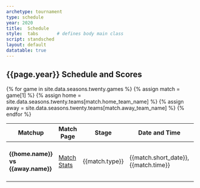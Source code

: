 ```yaml
---
archetype: tournament
type: schedule
year: 2020
title:  Schedule
style:  tabs       # defines body main class
script: standsched
layout: default
datatable: true
---
```

<h2> {{page.year}} Schedule and Scores </h2>
<table class="display3">
  <colgroup>
    <col class="thirty"/>
    <col class="fifteen"/>
    <col class="twenty"/>
    <col class="twenty"/>
    <col class="fifteen"/>
  </colgroup>
  <thead>
    <tr>
      <th>Matchup</th>
      <th>Match Page</th>
      <th>Stage</th>
      <th>Date and Time</th>
      <th>Result</th>
    </tr>
  </thead>
  <tbody>
    {% for game in site.data.seasons.twenty.games %}
    {% assign match = game[1] %}
	{% assign home = site.data.seasons.twenty.teams[match.home_team_name] %}
	{% assign away = site.data.seasons.twenty.teams[match.away_team_name] %}
    <tr>
      <td><b>{{home.name}} vs {{away.name}}</b></td>
      <td><a href="/{{page.year}}/games/game{{match.game_id}}">Match Stats</a></td>
      <td>{{match.type}}</td>
      <td>{{match.short_date}}, {{match.time}}</td>
      <td>{{home.tag}} {{match.home_score}} - {{match.away_score}} {{away.tag}}</td>
    </tr>
    {% endfor %}
  </tbody>
 </table>